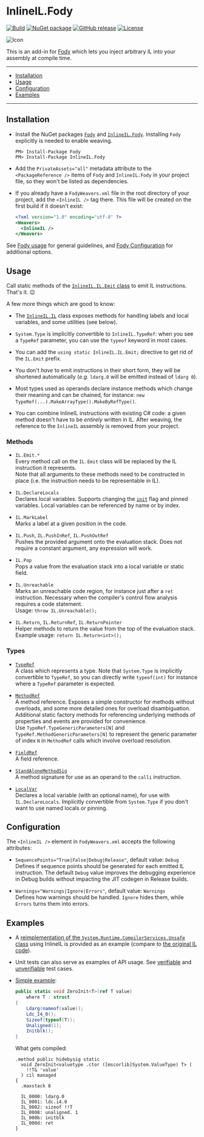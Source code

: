 # InlineIL.Fody

[![Build](https://github.com/ltrzesniewski/InlineIL.Fody/workflows/Build/badge.svg)](https://github.com/ltrzesniewski/InlineIL.Fody/actions?query=workflow%3ABuild)
[![NuGet package](https://img.shields.io/nuget/v/InlineIL.Fody.svg?logo=NuGet)](https://www.nuget.org/packages/InlineIL.Fody)
[![GitHub release](https://img.shields.io/github/release/ltrzesniewski/InlineIL.Fody.svg?logo=GitHub)](https://github.com/ltrzesniewski/InlineIL.Fody/releases)
[![License](https://img.shields.io/badge/license-MIT-blue.svg)](https://github.com/ltrzesniewski/InlineIL.Fody/blob/master/LICENSE)

![Icon](https://github.com/ltrzesniewski/InlineIL.Fody/raw/master/icon.png)

This is an add-in for [Fody](https://github.com/Fody/Fody) which lets you inject arbitrary IL into your assembly at compile time.

---

 - [Installation](#installation)
 - [Usage](#usage)
 - [Configuration](#configuration)
 - [Examples](#examples)

---

## Installation

- Install the NuGet packages [`Fody`](https://www.nuget.org/packages/Fody) and [`InlineIL.Fody`](https://www.nuget.org/packages/InlineIL.Fody). Installing `Fody` explicitly is needed to enable weaving.

  ```
  PM> Install-Package Fody
  PM> Install-Package InlineIL.Fody
  ```

- Add the `PrivateAssets="all"` metadata attribute to the `<PackageReference />` items of `Fody` and `InlineIL.Fody` in your project file, so they won't be listed as dependencies.

- If you already have a `FodyWeavers.xml` file in the root directory of your project, add the `<InlineIL />` tag there. This file will be created on the first build if it doesn't exist:

  ```XML
  <?xml version="1.0" encoding="utf-8" ?>
  <Weavers>
    <InlineIL />
  </Weavers>
  ```

See [Fody usage](https://github.com/Fody/Home/blob/master/pages/usage.md) for general guidelines, and [Fody Configuration](https://github.com/Fody/Home/blob/master/pages/configuration.md) for additional options.

## Usage

Call static methods of the [`InlineIL.IL.Emit` class](src/InlineIL/IL.Emit.cs) to emit IL instructions. That's it. :wink:

A few more things which are good to know:

 - The [`InlineIL.IL`](src/InlineIL/IL.cs) class exposes methods for handling labels and local variables, and some utilities (see below).

 - `System.Type` is implicitly convertible to `InlineIL.TypeRef`: when you see a `TypeRef` parameter, you can use the `typeof` keyword in most cases.

 - You can add the `using static InlineIL.IL.Emit;` directive to get rid of the `IL.Emit` prefix.

 - You don't *have* to emit instructions in their short form, they will be shortened automatically (*e.g.* `ldarg.0` will be emitted instead of `ldarg 0`).

 - Most types used as operands declare instance methods which change their meaning and can be chained, for instance: `new TypeRef(...).MakeArrayType().MakeByRefType()`.

 - You can combine InlineIL instructions with existing C# code: a given method doesn't have to be *entirely* written in IL. After weaving, the reference to the `InlineIL` assembly is removed from your project.

### Methods

 - `IL.Emit.*`  
   Every method call on the `IL.Emit` class will be replaced by the IL instruction it represents.  
   Note that all arguments to these methods need to be constructed in place (i.e. the instruction needs to be representable in IL).

 - `IL.DeclareLocals`  
   Declares local variables. Supports changing the [`init`](https://docs.microsoft.com/en-us/dotnet/api/system.reflection.emit.methodbuilder.initlocals) flag and pinned variables. Local variables can be referenced by name or by index.

 - `IL.MarkLabel`  
   Marks a label at a given position in the code.
   
 - `IL.Push`, `IL.PushInRef`, `IL.PushOutRef`  
   Pushes the provided argument onto the evaluation stack. Does not require a constant argument, any expression will work.

 - `IL.Pop`  
   Pops a value from the evaluation stack into a local variable or static field.

 - `IL.Unreachable`  
   Marks an unreachable code region, for instance just after a `ret` instruction. Necessary when the compiler's control flow analysis requires a code statement.  
   Usage: `throw IL.Unreachable();`

 - `IL.Return`, `IL.ReturnRef`, `IL.ReturnPointer`  
   Helper methods to return the value from the top of the evaluation stack.  
   Example usage: `return IL.Return<int>();`

### Types

 - [`TypeRef`](src/InlineIL/TypeRef.cs)  
   A class which represents a type. Note that `System.Type` is implicitly convertible to `TypeRef`, so you can directly write `typeof(int)` for instance where a `TypeRef` parameter is expected.

 - [`MethodRef`](src/InlineIL/MethodRef.cs)  
   A method reference. Exposes a simple constructor for methods without overloads, and some more detailed ones for overload disambiguation. Additional static factory methods for referencing underlying methods of properties and events are provided for convenience.  
   Use `TypeRef.TypeGenericParameters[N]` and `TypeRef.MethodGenericParameters[N]` to represent the generic parameter of index `N` in `MethodRef` calls which involve overload resolution.

 - [`FieldRef`](src/InlineIL/FieldRef.cs)  
   A field reference.

 - [`StandAloneMethodSig`](src/InlineIL/StandAloneMethodSig.cs)  
   A method signature for use as an operand to the `calli` instruction.

 - [`LocalVar`](src/InlineIL/LocalVar.cs)  
   Declares a local variable (with an optional name), for use with `IL.DeclareLocals`. Implicitly convertible from `System.Type` if you don't want to use named locals or pinning.

## Configuration

The `<InlineIL />` element in `FodyWeavers.xml` accepts the following attributes:

 - `SequencePoints="True|False|Debug|Release"`, default value: `Debug`  
   Defines if sequence points should be generated for each emitted IL instruction. The default `Debug` value improves the debugging experience in Debug builds without impacting the JIT codegen in Release builds.

- `Warnings="Warnings|Ignore|Errors"`, default value: `Warnings`  
  Defines how warnings should be handled. `Ignore` hides them, while `Errors` turns them into errors.

## Examples

- A [reimplementation of the `System.Runtime.CompilerServices.Unsafe` class](src/InlineIL.Examples/Unsafe.cs) using InlineIL is provided as an example (compare to [the original IL code](https://github.com/dotnet/runtime/blob/master/src/libraries/System.Runtime.CompilerServices.Unsafe/src/System.Runtime.CompilerServices.Unsafe.il)).

- Unit tests can also serve as examples of API usage. See [verifiable](https://github.com/ltrzesniewski/InlineIL.Fody/tree/master/src/InlineIL.Tests.AssemblyToProcess) and [unverifiable](https://github.com/ltrzesniewski/InlineIL.Fody/tree/master/src/InlineIL.Tests.UnverifiableAssemblyToProcess) test cases.

 - [Simple example](src/InlineIL.Examples/Examples.cs):

    ```C#
    public static void ZeroInit<T>(ref T value)
        where T : struct
    {
        Ldarg(nameof(value));
        Ldc_I4_0();
        Sizeof(typeof(T));
        Unaligned(1);
        Initblk();
    }
    ```

    What gets compiled:

    ```
    .method public hidebysig static 
      void ZeroInit<valuetype .ctor ([mscorlib]System.ValueType) T> (
        !!T& 'value'
      ) cil managed 
    {
      .maxstack 8

      IL_0000: ldarg.0
      IL_0001: ldc.i4.0
      IL_0002: sizeof !!T
      IL_0008: unaligned. 1
      IL_000b: initblk
      IL_000d: ret
    }
    ```
